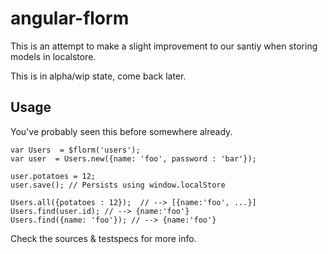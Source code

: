 # angular-florm

This is an attempt to make a slight improvement to our santiy when
storing models in localstore.

This is in alpha/wip state, come back later.

## Usage
You've probably seen this before somewhere already.


    var Users  = $florm('users');
    var user  = Users.new({name: 'foo', password : 'bar'});
    
    user.potatoes = 12;
    user.save(); // Persists using window.localStore

    Users.all({potatoes : 12});  // --> [{name:'foo', ...}]
    Users.find(user.id); // --> {name:'foo'}
    Users.find({name: 'foo'}); // --> {name:'foo'}


Check the sources & testspecs for more info.

